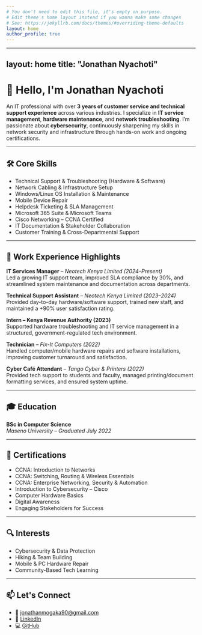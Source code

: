 ```yaml
---
# You don't need to edit this file, it's empty on purpose.
# Edit theme's home layout instead if you wanna make some changes
# See: https://jekyllrb.com/docs/themes/#overriding-theme-defaults
layout: home
author_profile: true
---
```


---
layout: home
title: "Jonathan Nyachoti"
---

# 👋 Hello, I'm Jonathan Nyachoti

An IT professional with over **3 years of customer service and technical support experience** across various industries. I specialize in **IT service management**, **hardware maintenance**, and **network troubleshooting**. I’m passionate about **cybersecurity**, continuously sharpening my skills in network security and infrastructure through hands-on work and ongoing certifications.

---

## 🛠️ Core Skills

- Technical Support & Troubleshooting (Hardware & Software)
- Network Cabling & Infrastructure Setup
- Windows/Linux OS Installation & Maintenance
- Mobile Device Repair
- Helpdesk Ticketing & SLA Management
- Microsoft 365 Suite & Microsoft Teams
- Cisco Networking – CCNA Certified
- IT Documentation & Stakeholder Collaboration
- Customer Training & Cross-Departmental Support

---

## 💼 Work Experience Highlights

**IT Services Manager** – *Neotech Kenya Limited (2024–Present)*  
Led a growing IT support team, improved SLA compliance by 30%, and streamlined system maintenance and documentation across departments.

**Technical Support Assistant** – *Neotech Kenya Limited (2023–2024)*  
Provided day-to-day hardware/software support, trained new staff, and maintained a +90% user satisfaction rating.

**Intern – Kenya Revenue Authority (2023)**  
Supported hardware troubleshooting and IT service management in a structured, government-regulated tech environment.

**Technician** – *Fix-It Computers (2022)*  
Handled computer/mobile hardware repairs and software installations, improving customer turnaround and satisfaction.

**Cyber Café Attendant** – *Tango Cyber & Printers (2022)*  
Provided tech support to students and faculty, managed printing/document formatting services, and ensured system uptime.

---

## 🎓 Education

**BSc in Computer Science**  
*Maseno University – Graduated July 2022*

---

## 📜 Certifications

- CCNA: Introduction to Networks  
- CCNA: Switching, Routing & Wireless Essentials  
- CCNA: Enterprise Networking, Security & Automation  
- Introduction to Cybersecurity – Cisco  
- Computer Hardware Basics  
- Digital Awareness  
- Engaging Stakeholders for Success

---

## 🔍 Interests

- Cybersecurity & Data Protection  
- Hiking & Team Building  
- Mobile & PC Hardware Repair  
- Community-Based Tech Learning

---

## 📫 Let's Connect

- 📧 [jonathanmogaka90@gmail.com](mailto:jonathanmogaka90@gmail.com)  
- 🔗 [LinkedIn](https://www.linkedin.com/in/YOUR-PROFILE)  
- 💻 [GitHub](https://github.com/YOUR-USERNAME)

